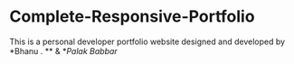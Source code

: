 # Complete-Responsive-Portfolio
This is a personal developer portfolio website designed and developed by *Bhanu . ** &amp; **Palak Babbar*

